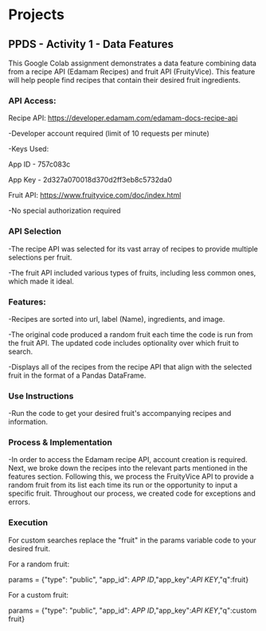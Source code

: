 # Projects

## **PPDS - Activity 1 - Data Features**

This Google Colab assignment demonstrates a data feature combining data from a recipe API (Edamam Recipes) and fruit API (FruityVice). This feature will help people find recipes that contain their desired fruit ingredients.


### **API Access:**


Recipe API: https://developer.edamam.com/edamam-docs-recipe-api

-Developer account required (limit of 10 requests per minute)

-Keys Used:

App ID - 757c083c


App Key - 2d327a070018d370d2ff3eb8c5732da0

Fruit API: https://www.fruityvice.com/doc/index.html

-No special authorization required



### **API Selection**


-The recipe API was selected for its vast array of recipes to provide multiple selections per fruit.

-The fruit API included various types of fruits, including less common ones, which made it ideal.



### **Features:**


-Recipes are sorted into url, label (Name), ingredients, and image.

-The original code produced a random fruit each time the code is run from the fruit API. The updated code includes optionality over which fruit to search.

-Displays all of the recipes from the recipe API that align with the selected fruit in the format of a Pandas DataFrame.



### **Use Instructions**


-Run the code to get your desired fruit's accompanying recipes and information. 



### **Process & Implementation**

-In order to access the Edamam recipe API, account creation is required. Next, we broke down the recipes into the relevant parts mentioned in the features section. Following this, we process the FruityVice API to provide a random fruit from its list each time its run or the opportunity to input a specific fruit. Throughout our process, we created code for exceptions and errors. 

### **Execution**

For custom searches replace the "fruit" in the params variable code to your desired fruit.

For a random fruit:

params = {"type": "public", "app_id": *APP ID*,"app_key":*API KEY*,"q":fruit} 

For a custom fruit:

params = {"type": "public", "app_id": *APP ID*,"app_key":*API KEY*,"q":custom fruit}


